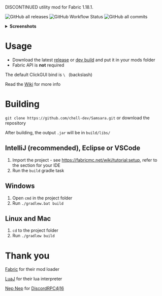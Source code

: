 DISCONTINUED utility mod for Fabric 1.18.1.

![GitHub all releases](https://img.shields.io/github/downloads/chell-dev/Samsara/total)
![GitHub Workflow Status](https://img.shields.io/github/workflow/status/chell-dev/Samsara/Gradle%20build%20and%20release%20or%20upload%20artifacts)
![GitHub all commits](https://badgen.net/github/commits/chell-dev/Samsara)

<details>
<summary><b>Screenshots</b></summary>
<h6>Default Theme</h6>

![Default Screenshot](.github/assets/DefaultScreenshot.png)

<h6>Blackout Theme</h6>

![Blackout Screenshot](.github/assets/BlackoutScreenshot.png)
</details>

# Usage
- Download the latest [release](https://github.com/chell-dev/Samsara/releases) or [dev build](https://github.com/chell-dev/Samsara/actions) and put it in your mods folder
- Fabric API is **not** required

The default ClickGUI bind is `\ ` (backslash)

Read the [Wiki](https://github.com/chell-dev/Samsara/wiki) for more info

# Building
`git clone https://github.com/chell-dev/Samsara.git` or download the repository

After building, the output `.jar` will be in `build/libs/`

## IntelliJ (recommended), Eclipse or VSCode

1. Import the project - see https://fabricmc.net/wiki/tutorial:setup, refer to the section for your IDE
2. Run the `build` gradle task

## Windows
1. Open `cmd` in the project folder
2. Run `./gradlew.bat build`

## Linux and Mac
1. `cd` to the project folder
2. Run `./gradlew build`

# Thank you

[Fabric](https://fabricmc.net/) for their mod loader

[LuaJ](https://github.com/luaj/luaj) for their lua interpreter

[Nep Nep](https://github.com/NepNep21) for [DiscordRPC4j16](https://github.com/NepNep21/DiscordRPC4j16)
